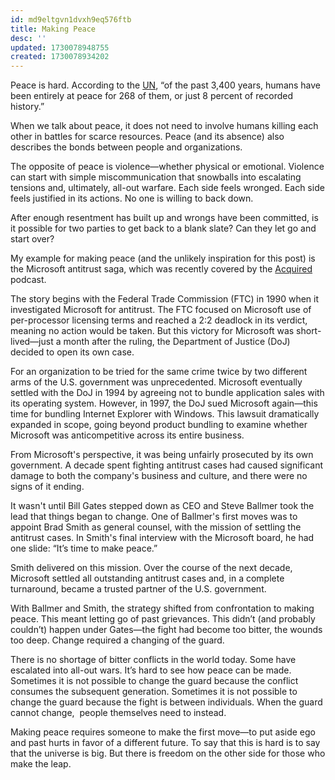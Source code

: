 ```yaml
---
id: md9eltgvn1dvxh9eq576ftb
title: Making Peace
desc: ''
updated: 1730078948755
created: 1730078934202
---
```


Peace is hard. According to the [UN](https://www.unis.org/juniorschool/peace-table), “of the past 3,400 years, humans have been entirely at peace for 268 of them, or just 8 percent of recorded history.”

When we talk about peace, it does not need to involve humans killing each other in battles for scarce resources. Peace (and its absence) also describes the bonds between people and organizations.

The opposite of peace is violence—whether physical or emotional. Violence can start with simple miscommunication that snowballs into escalating tensions and, ultimately, all-out warfare. Each side feels wronged. Each side feels justified in its actions. No one is willing to back down.

After enough resentment has built up and wrongs have been committed, is it possible for two parties to get back to a blank slate? Can they let go and start over?

My example for making peace (and the unlikely inspiration for this post) is the Microsoft antitrust saga, which was recently covered by the [Acquired](https://www.acquired.fm/episodes/microsoft-volume-ii) podcast.

The story begins with the Federal Trade Commission (FTC) in 1990 when it  investigated Microsoft for antitrust. The FTC focused on Microsoft use of per-processor licensing terms and reached a 2:2 deadlock in its verdict, meaning no action would be taken. But this victory for Microsoft was short-lived—just a month after the ruling, the Department of Justice (DoJ) decided to open its own case.

For an organization to be tried for the same crime twice by two different arms of the U.S. government was unprecedented. Microsoft eventually settled with the DoJ in 1994 by agreeing not to bundle application sales with its operating system. However, in 1997, the DoJ sued Microsoft again—this time for bundling Internet Explorer with Windows. This lawsuit dramatically expanded in scope, going beyond product bundling to examine whether Microsoft was anticompetitive across its entire business.

From Microsoft's perspective, it was being unfairly prosecuted by its own government. A decade spent fighting antitrust cases had caused significant damage to both the company's business and culture, and there were no signs of it ending.

It wasn't until Bill Gates stepped down as CEO and Steve Ballmer took the lead that things began to change. One of Ballmer's first moves was to appoint Brad Smith as general counsel, with the mission of settling the antitrust cases. In Smith's final interview with the Microsoft board, he had one slide: “It’s time to make peace.”

Smith delivered on this mission. Over the course of the next decade, Microsoft settled all outstanding antitrust cases and, in a complete turnaround, became a trusted partner of the U.S. government.

With Ballmer and Smith, the strategy shifted from confrontation to making peace. This meant letting go of past grievances. This didn’t (and probably couldn’t) happen under Gates—the fight had become too bitter, the wounds too deep. Change required a changing of the guard.

There is no shortage of bitter conflicts in the world today. Some have escalated into all-out wars. It’s hard to see how peace can be made. Sometimes it is not possible to change the guard because the conflict consumes the subsequent generation. Sometimes it is not possible to change the guard because the fight is between individuals. When the guard cannot change,  people themselves need to instead.

Making peace requires someone to make the first move—to put aside ego and past hurts in favor of a different future. To say that this is hard is to say that the universe is big. But there is freedom on the other side for those who make the leap.
